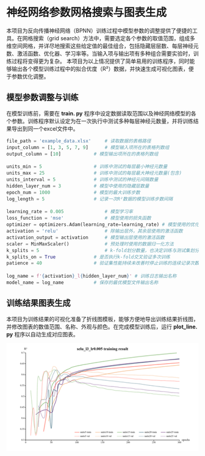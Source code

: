 # 神经网络参数网格搜索与图表生成
本项目为反向传播神经网络（BPNN）训练过程中模型参数的调整提供了便捷的工具。在网格搜索（grid search）方法中，需要选定各个参数的取值范围，组成多维空间网格，并详尽地搜索这些给定值的最佳组合，包括隐藏层层数、每层神经元数、激活函数、优化器、学习率等。当输入项与输出项有多种组合需要实验时，训练过程将变得更为复杂。
本项目为以上情况提供了简单易用的训练程序，同时能够输出各个模型训练过程中的拟合优度（R²）数据，并快速生成可视化图表，便于参数优化调整。

## 模型参数调整与训练
在模型训练前，需要在 **train. py** 程序中设定数据读取范围以及神经网络模型的各个参数。训练程序默认设定为在一次执行中测试多种每层神经元数量，并将训练结果导出到同一个excel文件中。

```python 
file_path = 'example_data.xlsx' 	# 读取数据的表格路径  
input_column = [1, 3, 5, 7, 9] 		# 模型输入项所在的表格列数组  
output_column = [10] 			# 模型输出项所在的表格列数组  
  
units_min = 5 					# 训练中测试的每层最小神经元数量  
units_max = 25 					# 训练中测试的每层最大神经元数量(包含)  
units_interval = 5 				# 训练中测试的神经元间隔数量  
hidden_layer_num = 3 			# 模型中使用的隐藏层数量  
epoch_num = 1000 				# 模型的最大训练步数  
log_length = 5 					# 记录一次R²数据的模型训练步数间隔  
  
learning_rate = 0.005 				# 模型学习率  
loss_function = 'mse' 				# 模型使用的损失函数  
optimizer = optimizers.Adam(learning_rate=learning_rate) # 模型使用的优化器  
activation = 'relu' 				# 除输出层外，其余层使用的激活函数  
activation_output = activation 		# 模型输出层使用的激活函数  
scaler = MinMaxScaler() 			# 预处理时使用的数据归一化方法  
k_splits = 5 						# k-fold划分数量，也决定训练与测试集划分比例  
k_splits_on = True 				# 是否执行k-fold交叉验证多次训练
patience = 40 					# 验证集性能持续未改善时停止训练的连续记录次数  
  
log_name = f'{activation}_l{hidden_layer_num}' # 训练日志输出名称  
model_name = log_name 			# 保存的最优模型文件输出名称
```

## 训练结果图表生成
本项目为训练结果的可视化准备了折线图模板，能够方便地导出训练结果折线图，并修改图表的数值范围、名称、外观与颜色。在完成模型训练后，运行 **plot_line. py** 程序以自动生成对应图表。

![输入图片说明](/selu_l3_lr0.005_line.png)



 






